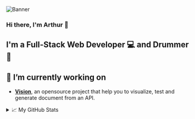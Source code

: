 <img src="https://user-images.githubusercontent.com/27503267/158444668-45e1bbc2-7679-4ff5-8b54-426c8b6a697d.png" alt="Banner" />

### Hi there, I'm Arthur 👋

## I'm a Full-Stack Web Developer 💻 and Drummer 🥁

## 🔭 I’m currently working on
- **[Vision](https://github.com/Vision-Data)**, an opensource project that help you to visualize, test and generate document from an API.

<details>
  <summary>📈 My GitHub Stats</summary> 
  <h2>&#x1f4c8; GitHub Stats</h2>

  <a href="https://github.com/arthurgeay">
    <img align="center" src="https://github-readme-stats.vercel.app/api/top-langs/?username=arthurgeay&&hide=html,makefile,c%2B%2B,c,vcl,groff,dockerfile,shell,objective-c&title_color=ffffff&text_color=c9cacc&icon_color=2bbc8a&bg_color=1d1f21&count_private=true&langs_count=3" />
  </a>
  &nbsp;&nbsp;
  <a href="https://github.com/arthurgeay">
    <img align="center" src="https://github-readme-stats.vercel.app/api?username=arthurgeay&show_icons=true&line_height=27&count_private=true&title_color=ffffff&text_color=c9cacc&icon_color=2bbc8a&bg_color=1d1f21" />
  </a>
  <br/><br/>
  <img src="https://activity-graph.herokuapp.com/graph?username=arthurgeay&theme=xcode" />
</details>

<!--
**arthurgeay/arthurgeay** is a ✨ _special_ ✨ repository because its `README.md` (this file) appears on your GitHub profile.

Here are some ideas to get you started:

- 🔭 I’m currently working on ...
- 🌱 I’m currently learning ...
- 👯 I’m looking to collaborate on ...
- 🤔 I’m looking for help with ...
- 💬 Ask me about ...
- 📫 How to reach me: ...
- 😄 Pronouns: ...
- ⚡ Fun fact: ...
-->
